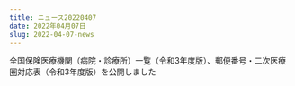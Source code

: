 ```yaml
---
title: ニュース20220407
date: 2022年04月07日
slug: 2022-04-07-news
---
```


全国保険医療機関（病院・診療所）一覧（令和3年度版）、郵便番号・二次医療圏対応表（令和3年度版）を公開しました
